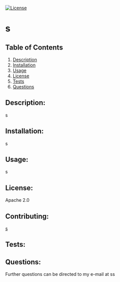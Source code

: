 
[![License](https://img.shields.io/badge/License-Apache%202.0-blue.svg)](https://opensource.org/licenses/Apache-2.0)
# s

## Table of Contents

1. [Description](#description)
2. [Installation](#installation)
3. [Usage](#usage)
4. [License](#license)
5. [Tests](#tests)
6. [Questions](#questions)

## Description:
s

## Installation: 
s

## Usage:
s

## License: 
Apache 2.0

## Contributing: 
[s](https://github.com/s)

## Tests: 


## Questions: 
 Further questions can be directed to my e-mail at  ss
